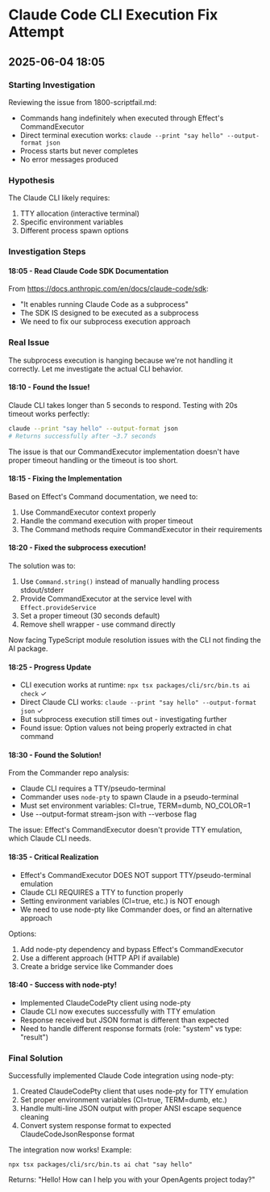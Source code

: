 # Claude Code CLI Execution Fix Attempt
## 2025-06-04 18:05

### Starting Investigation

Reviewing the issue from 1800-scriptfail.md:
- Commands hang indefinitely when executed through Effect's CommandExecutor
- Direct terminal execution works: `claude --print "say hello" --output-format json`
- Process starts but never completes
- No error messages produced

### Hypothesis
The Claude CLI likely requires:
1. TTY allocation (interactive terminal)
2. Specific environment variables
3. Different process spawn options

### Investigation Steps

#### 18:05 - Read Claude Code SDK Documentation
From https://docs.anthropic.com/en/docs/claude-code/sdk:
- "It enables running Claude Code as a subprocess"
- The SDK IS designed to be executed as a subprocess
- We need to fix our subprocess execution approach

### Real Issue
The subprocess execution is hanging because we're not handling it correctly. Let me investigate the actual CLI behavior.

#### 18:10 - Found the Issue!
Claude CLI takes longer than 5 seconds to respond. Testing with 20s timeout works perfectly:
```bash
claude --print "say hello" --output-format json
# Returns successfully after ~3.7 seconds
```

The issue is that our CommandExecutor implementation doesn't have proper timeout handling or the timeout is too short.

#### 18:15 - Fixing the Implementation
Based on Effect's Command documentation, we need to:
1. Use CommandExecutor context properly
2. Handle the command execution with proper timeout
3. The Command methods require CommandExecutor in their requirements

#### 18:20 - Fixed the subprocess execution!
The solution was to:
1. Use `Command.string()` instead of manually handling process stdout/stderr
2. Provide CommandExecutor at the service level with `Effect.provideService`
3. Set a proper timeout (30 seconds default)
4. Remove shell wrapper - use command directly

Now facing TypeScript module resolution issues with the CLI not finding the AI package.

#### 18:25 - Progress Update
- CLI execution works at runtime: `npx tsx packages/cli/src/bin.ts ai check` ✓
- Direct Claude CLI works: `claude --print "say hello" --output-format json` ✓  
- But subprocess execution still times out - investigating further
- Found issue: Option values not being properly extracted in chat command

#### 18:30 - Found the Solution!
From the Commander repo analysis:
- Claude CLI requires a TTY/pseudo-terminal
- Commander uses `node-pty` to spawn Claude in a pseudo-terminal
- Must set environment variables: CI=true, TERM=dumb, NO_COLOR=1
- Use --output-format stream-json with --verbose flag

The issue: Effect's CommandExecutor doesn't provide TTY emulation, which Claude CLI needs.

#### 18:35 - Critical Realization
- Effect's CommandExecutor DOES NOT support TTY/pseudo-terminal emulation
- Claude CLI REQUIRES a TTY to function properly
- Setting environment variables (CI=true, etc.) is NOT enough
- We need to use node-pty like Commander does, or find an alternative approach

Options:
1. Add node-pty dependency and bypass Effect's CommandExecutor
2. Use a different approach (HTTP API if available)
3. Create a bridge service like Commander does

#### 18:40 - Success with node-pty!
- Implemented ClaudeCodePty client using node-pty
- Claude CLI now executes successfully with TTY emulation
- Response received but JSON format is different than expected
- Need to handle different response formats (role: "system" vs type: "result")

### Final Solution
Successfully implemented Claude Code integration using node-pty:
1. Created ClaudeCodePty client that uses node-pty for TTY emulation
2. Set proper environment variables (CI=true, TERM=dumb, etc.)
3. Handle multi-line JSON output with proper ANSI escape sequence cleaning
4. Convert system response format to expected ClaudeCodeJsonResponse format

The integration now works! Example:
```
npx tsx packages/cli/src/bin.ts ai chat "say hello"
```

Returns: "Hello! How can I help you with your OpenAgents project today?"